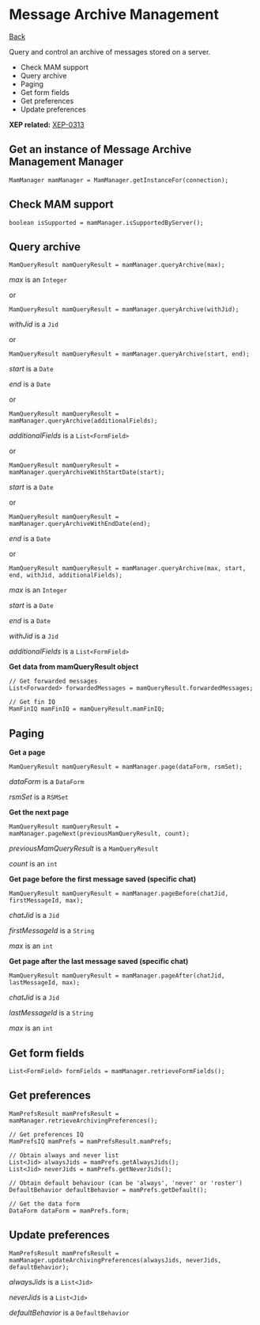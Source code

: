 Message Archive Management
==========================

[Back](index.md)

Query and control an archive of messages stored on a server.

  * Check MAM support
  * Query archive
  * Paging
  * Get form fields
  * Get preferences
  * Update preferences


**XEP related:** [XEP-0313](http://xmpp.org/extensions/xep-0313.html)


Get an instance of Message Archive Management Manager 
-----------------------------------------------------

```
MamManager mamManager = MamManager.getInstanceFor(connection);
```


Check MAM support
-----------------

```
boolean isSupported = mamManager.isSupportedByServer();
```


Query archive
-------------

```
MamQueryResult mamQueryResult = mamManager.queryArchive(max);
```
*max* is an `Integer`

or

```
MamQueryResult mamQueryResult = mamManager.queryArchive(withJid);
```
*withJid* is a `Jid`

or

```
MamQueryResult mamQueryResult = mamManager.queryArchive(start, end);
```
*start* is a `Date`

*end* is a `Date`

or

```
MamQueryResult mamQueryResult = mamManager.queryArchive(additionalFields);
```
*additionalFields* is a `List<FormField>`

or

```
MamQueryResult mamQueryResult = mamManager.queryArchiveWithStartDate(start);
```
*start* is a `Date`

or

```
MamQueryResult mamQueryResult = mamManager.queryArchiveWithEndDate(end);
```
*end* is a `Date`

or

```
MamQueryResult mamQueryResult = mamManager.queryArchive(max, start, end, withJid, additionalFields);
```
*max* is an `Integer`

*start* is a `Date`

*end* is a `Date`

*withJid* is a `Jid`

*additionalFields* is a `List<FormField>`


**Get data from mamQueryResult object**

```
// Get forwarded messages
List<Forwarded> forwardedMessages = mamQueryResult.forwardedMessages;

// Get fin IQ
MamFinIQ mamFinIQ = mamQueryResult.mamFinIQ;
```


Paging
------

**Get a page**

```
MamQueryResult mamQueryResult = mamManager.page(dataForm, rsmSet);
```
*dataForm* is a `DataForm`

*rsmSet* is a `RSMSet`


**Get the next page**

```
MamQueryResult mamQueryResult = mamManager.pageNext(previousMamQueryResult, count);
```
*previousMamQueryResult* is a `MamQueryResult`

*count* is an `int`


**Get page before the first message saved (specific chat)**

```
MamQueryResult mamQueryResult = mamManager.pageBefore(chatJid, firstMessageId, max);
```
*chatJid* is a `Jid`

*firstMessageId* is a `String`

*max* is an `int`


**Get page after the last message saved (specific chat)**

```
MamQueryResult mamQueryResult = mamManager.pageAfter(chatJid, lastMessageId, max);
```
*chatJid* is a `Jid`

*lastMessageId* is a `String`

*max* is an `int`


Get form fields
---------------

```
List<FormField> formFields = mamManager.retrieveFormFields();
```


Get preferences
---------------

```
MamPrefsResult mamPrefsResult = mamManager.retrieveArchivingPreferences();

// Get preferences IQ
MamPrefsIQ mamPrefs = mamPrefsResult.mamPrefs;

// Obtain always and never list
List<Jid> alwaysJids = mamPrefs.getAlwaysJids();
List<Jid> neverJids = mamPrefs.getNeverJids();

// Obtain default behaviour (can be 'always', 'never' or 'roster')
DefaultBehavior defaultBehavior = mamPrefs.getDefault();

// Get the data form
DataForm dataForm = mamPrefs.form;
```


Update preferences
------------------

```
MamPrefsResult mamPrefsResult = mamManager.updateArchivingPreferences(alwaysJids, neverJids, defaultBehavior);
```
*alwaysJids* is a `List<Jid>`

*neverJids* is a `List<Jid>`

*defaultBehavior* is a `DefaultBehavior`

